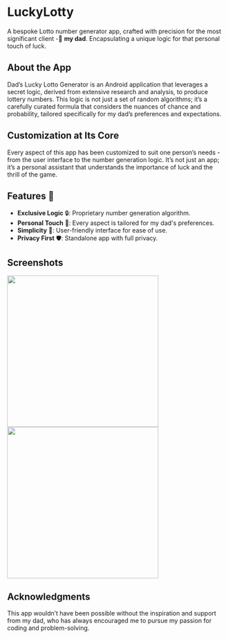 # LuckyLotty

A bespoke Lotto number generator app, crafted with precision for the most significant client -💖 **my dad**. Encapsulating a unique logic for that personal touch of luck.

## About the App
Dad’s Lucky Lotto Generator is an Android application that leverages a secret logic, derived from extensive research and analysis, to produce lottery numbers. This logic is not just a set of random algorithms; it’s a carefully curated formula that considers the nuances of chance and probability, tailored specifically for my dad’s preferences and expectations.

## Customization at Its Core
Every aspect of this app has been customized to suit one person’s needs - from the user interface to the number generation logic. It’s not just an app; it’s a personal assistant that understands the importance of luck and the thrill of the game.

## Features 🚀
- **Exclusive Logic** 🔒: Proprietary number generation algorithm.
- **Personal Touch** 💖: Every aspect is tailored for my dad's preferences.
- **Simplicity** 🎯: User-friendly interface for ease of use.
- **Privacy First** 🛡️: Standalone app with full privacy.

## Screenshots
<p float="center">
  <img src="https://github.com/Nanisong/LuckyLotty/assets/124329841/52b57b9b-3ec7-4635-a51a-6aecd9961e43.png" width="350" />
  <img src="https://github.com/Nanisong/LuckyLotty/assets/124329841/e3952a09-1f2b-42aa-a2b2-48a09e80656f.png" width="350" /> 
</p>

## Acknowledgments
This app wouldn’t have been possible without the inspiration and support from my dad, who has always encouraged me to pursue my passion for coding and problem-solving.

